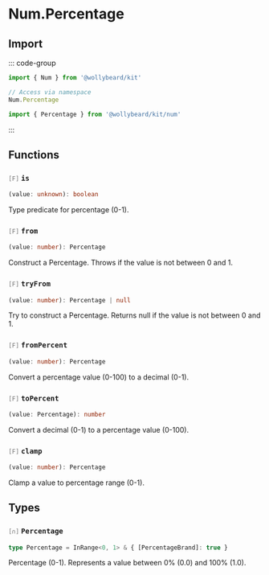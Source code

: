 # Num.Percentage

## Import

::: code-group

```typescript [Namespace]
import { Num } from '@wollybeard/kit'

// Access via namespace
Num.Percentage
```

```typescript [Barrel]
import { Percentage } from '@wollybeard/kit/num'
```

:::

## Functions

### <span style="opacity: 0.6; font-weight: normal; font-size: 0.85em;">`[F]`</span> `is`

```typescript
(value: unknown): boolean
```

<SourceLink href="https://github.com/jasonkuhrt/kit/blob/main/./src/domains/num/percentage/percentage.ts#L19" />

Type predicate for percentage (0-1).

### <span style="opacity: 0.6; font-weight: normal; font-size: 0.85em;">`[F]`</span> `from`

```typescript
(value: number): Percentage
```

<SourceLink href="https://github.com/jasonkuhrt/kit/blob/main/./src/domains/num/percentage/percentage.ts#L27" />

Construct a Percentage. Throws if the value is not between 0 and 1.

### <span style="opacity: 0.6; font-weight: normal; font-size: 0.85em;">`[F]`</span> `tryFrom`

```typescript
(value: number): Percentage | null
```

<SourceLink href="https://github.com/jasonkuhrt/kit/blob/main/./src/domains/num/percentage/percentage.ts#L38" />

Try to construct a Percentage. Returns null if the value is not between 0 and 1.

### <span style="opacity: 0.6; font-weight: normal; font-size: 0.85em;">`[F]`</span> `fromPercent`

```typescript
(value: number): Percentage
```

<SourceLink href="https://github.com/jasonkuhrt/kit/blob/main/./src/domains/num/percentage/percentage.ts#L45" />

Convert a percentage value (0-100) to a decimal (0-1).

### <span style="opacity: 0.6; font-weight: normal; font-size: 0.85em;">`[F]`</span> `toPercent`

```typescript
(value: Percentage): number
```

<SourceLink href="https://github.com/jasonkuhrt/kit/blob/main/./src/domains/num/percentage/percentage.ts#L52" />

Convert a decimal (0-1) to a percentage value (0-100).

### <span style="opacity: 0.6; font-weight: normal; font-size: 0.85em;">`[F]`</span> `clamp`

```typescript
(value: number): Percentage
```

<SourceLink href="https://github.com/jasonkuhrt/kit/blob/main/./src/domains/num/percentage/percentage.ts#L59" />

Clamp a value to percentage range (0-1).

## Types

### <span style="opacity: 0.6; font-weight: normal; font-size: 0.85em;">`[∩]`</span> `Percentage`

```typescript
type Percentage = InRange<0, 1> & { [PercentageBrand]: true }
```

<SourceLink href="https://github.com/jasonkuhrt/kit/blob/main/./src/domains/num/percentage/percentage.ts#L14" />

Percentage (0-1). Represents a value between 0% (0.0) and 100% (1.0).
